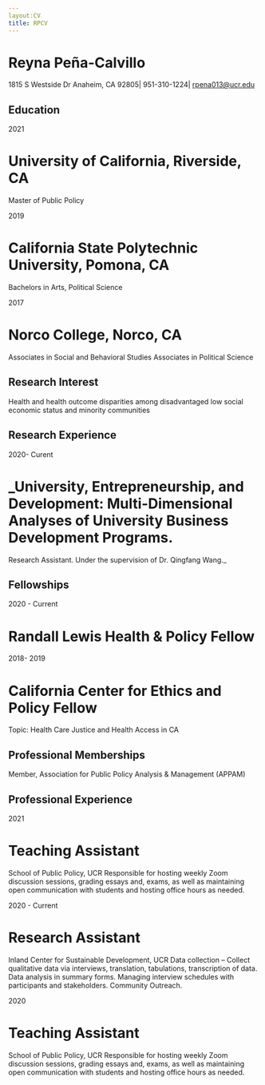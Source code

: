 ```yaml
---
layout:CV
title: RPCV
---
```


# Reyna Peña-Calvillo 
1815 S Westside Dr Anaheim, CA 92805| 951-310-1224| rpena013@ucr.edu

## Education 

2021  
# University of California, Riverside, CA
Master of Public Policy

2019 	
# California State Polytechnic University, Pomona, CA 
Bachelors in Arts, Political Science 

2017	
# Norco College, Norco, CA 
Associates in Social and Behavioral Studies 
Associates in Political Science 

## Research Interest 

Health and health outcome disparities among disadvantaged low social economic status and minority communities

## Research Experience 

2020- Curent
# _University, Entrepreneurship, and Development: Multi-Dimensional Analyses of University Business Development Programs.
Research Assistant. Under the supervision of Dr. Qingfang Wang._ 

## Fellowships 

2020 -	Current
# Randall Lewis Health & Policy Fellow 
 	

2018- 2019	
# California Center for Ethics and Policy Fellow 
Topic: Health Care Justice and Health Access in CA	

## Professional Memberships

Member, Association for Public Policy Analysis & Management (APPAM)  

## Professional Experience 

2021	

# Teaching Assistant 
School of Public Policy, UCR
Responsible for hosting weekly Zoom discussion sessions, grading essays and, exams, as well as maintaining open communication with students and hosting office hours as needed. 

2020 - Current 		

# Research Assistant 
Inland Center for Sustainable Development, UCR
Data collection – Collect qualitative data via interviews, translation, tabulations, transcription of data. Data analysis in summary forms. Managing interview schedules with participants and stakeholders. Community Outreach. 

2020

# Teaching Assistant
School of Public Policy, UCR
Responsible for hosting weekly Zoom discussion sessions, grading essays and, exams, as well as maintaining open communication with students and hosting office hours as needed. 




